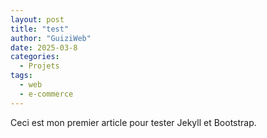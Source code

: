 ```yaml
---
layout: post
title: "test"
author: "GuiziWeb"
date: 2025-03-8
categories:
  - Projets
tags:
  - web
  - e-commerce
---
```

Ceci est mon premier article pour tester Jekyll et Bootstrap.